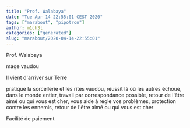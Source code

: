 ```yaml
---
title: "Prof. Walabaya"
date: "Tue Apr 14 22:55:01 CEST 2020"
tags: ["marabout", "pipotron"]
author: m1ch3l
categories: ["generated"]
slug: "marabout/2020-04-14-22:55:01"
---
```


Prof. Walabaya

mage vaudou

Il vient d'arriver sur Terre

pratique la sorcellerie et les rites vaudou, réussit là où les autres échoue, dans le monde entier, travail par correspondance possible, retour de l'être aimé ou qui vous est cher, vous aide à régle vos problèmes, protection contre les ennemis, retour de l'être aimé ou qui vous est cher

Facilité de paiement
